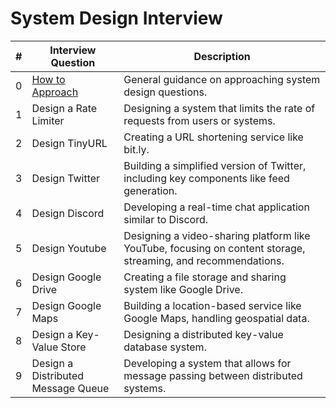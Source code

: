 # System Design Interview


| **#** | **Interview Question**               | **Description**                        |
|-------|--------------------------------------|----------------------------------------|
| 0     | [How to Approach](https://github.com/uwspstar/20-Day-Challenge-List/blob/main/System%20Design/System%20Design%20Interview/How%20to%20Approach.md)              | General guidance on approaching system design questions. |
| 1     | Design a Rate Limiter                | Designing a system that limits the rate of requests from users or systems. |
| 2     | Design TinyURL                       | Creating a URL shortening service like bit.ly. |
| 3     | Design Twitter             | Building a simplified version of Twitter, including key components like feed generation. |
| 4     | Design Discord                       | Developing a real-time chat application similar to Discord. |
| 5     | Design Youtube                       | Designing a video-sharing platform like YouTube, focusing on content storage, streaming, and recommendations. |
| 6     | Design Google Drive                  | Creating a file storage and sharing system like Google Drive. |
| 7     | Design Google Maps                   | Building a location-based service like Google Maps, handling geospatial data. |
| 8     | Design a Key-Value Store             | Designing a distributed key-value database system. |
| 9     | Design a Distributed Message Queue   | Developing a system that allows for message passing between distributed systems. |
